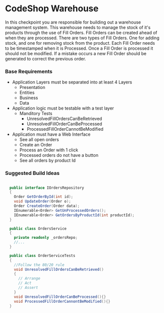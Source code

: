 CodeShop Warehouse
==================

In this checkpoint you are responsible for building out a warehouse management system. This warehouse needs to manage the stock of it's products through the use of Fill Orders. Fill Orders can be created ahead of when they are processed. There are two types of Fill Orders. One for adding stock, and one for removing stock from the product. Each Fill Order needs to be timestamped when it is Processed. Once a Fill Order is processed it should not be modified. If a mistake occurs a new Fill Order should be generated to correct the previous order. 

### Base Requirements
  - Application Layers must be separated into at least 4 Layers
    - Presentation
    - Entities
    - Business
    - Data
  - Application logic must be testable with a test layer
    - Manditory Tests
      - UnresolvedFillOrdersCanBeRetrieved
      - UnresolvedFillOrderCanBeProcessed
      - ProcessedFillOrderCannotBeModified
  - Application must have a Web Interface
    - See all open orders
    - Create an Order
    - Process an Order with 1 click
    - Processed orders do not have a button
    - See all orders by product Id


### Suggested Build Ideas

```csharp

  public interface IOrdersRepository
  {
    Order GetOrderById(int id);
    void UpdateOrder(Order o);
    Order CreateOrder(Order data);
    IEnumerable<Order> GetUnProcessedOrders();
    IEnumerable<Order> GetOrdersByProductId(int productId);
  }

  public class OrdersService
  {
    private readonly _ordersRepo;
    //...
  }

  public class OrderServiceTests
  {
    //Follow the 80/20 rule
    void UnresolvedFillOrdersCanBeRetrieved()
    {
      // Arrange
      // Act
      // Assert
    }
    void UnresolvedFillOrderCanBeProcessed(){}
    void ProcessedFillOrderCannontBeModified(){}
  }

```

